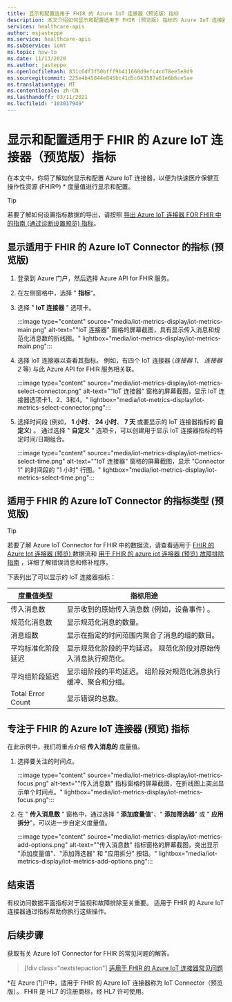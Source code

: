 ```yaml
---
title: 显示和配置适用于 FHIR 的 Azure IoT 连接器（预览版）指标
description: 本文介绍如何显示和配置适用于 FHIR (预览版) 指标的 Azure IoT 连接器。
services: healthcare-apis
author: msjasteppe
ms.service: healthcare-apis
ms.subservice: iomt
ms.topic: how-to
ms.date: 11/13/2020
ms.author: jasteppe
ms.openlocfilehash: 831c6df3f50bfff9b411660d9efc4cd78ee5e8d9
ms.sourcegitcommit: 225e4b45844e845bc41d5c043587a61e6b6ce5ae
ms.translationtype: MT
ms.contentlocale: zh-CN
ms.lasthandoff: 03/11/2021
ms.locfileid: "103017949"
---
```

# <a name="display-and-configure-azure-iot-connector-for-fhir-preview-metrics"></a>显示和配置适用于 FHIR 的 Azure IoT 连接器（预览版）指标 

在本文中，你将了解如何显示和配置 Azure IoT 连接器，以便为快速医疗保健互操作性资源 (FHIR&#174;) * 度量值进行显示和配置。

> [!TIP]
> 若要了解如何设置指标数据的导出，请按照 [导出 Azure IoT 连接器 FOR FHIR 中的指南 (通过诊断设置预览) 指标](iot-metrics-diagnostics-export.md)。

## <a name="display-metrics-for-azure-iot-connector-for-fhir-preview"></a>显示适用于 FHIR 的 Azure IoT Connector 的指标 (预览版) 

1. 登录到 Azure 门户，然后选择 Azure API for FHIR 服务。 

2. 在左侧窗格中，选择 " **指标**"。 

3. 选择 " **IoT 连接器** " 选项卡。

   :::image type="content" source="media/iot-metrics-display/iot-metrics-main.png" alt-text="&quot;IoT 连接器&quot; 窗格的屏幕截图，具有显示传入消息和规范化消息数的折线图。" lightbox="media/iot-metrics-display/iot-metrics-main.png"::: 

4. 选择 IoT 连接器以查看其指标。 例如，有四个 IoT 连接器 (*连接器 1*、 *连接器 2* 等) 与此 Azure API for FHIR 服务相关联。

   :::image type="content" source="media/iot-metrics-display/iot-metrics-select-connector.png" alt-text="&quot;IoT 连接器&quot; 窗格的屏幕截图，显示 IoT 连接器选项卡1、2、3和4。" lightbox="media/iot-metrics-display/iot-metrics-select-connector.png"::: 

5. 选择时间段 (例如， **1 小时**、 **24 小时**、 **7 天** 或要显示的 IoT 连接器指标的 **自定义**) 。 通过选择 " **自定义** " 选项卡，可以创建用于显示 IoT 连接器指标的特定时间/日期组合。

   :::image type="content" source="media/iot-metrics-display/iot-metrics-select-time.png" alt-text="&quot;IoT 连接器&quot; 窗格的屏幕截图，显示 &quot;Connector 1&quot; 的时间段的 &quot;1 小时&quot; 行图。" lightbox="media/iot-metrics-display/iot-metrics-select-time.png"::: 
 
## <a name="metric-types-for-azure-iot-connector-for-fhir-preview"></a>适用于 FHIR 的 Azure IoT Connector 的指标类型 (预览版)  

> [!TIP]
> 若要了解 Azure IoT Connector for FHIR 中的数据流，请查看适用于 [FHIR 的 Azure Iot 连接器 (预览) ](iot-data-flow.md) 数据流和 [用于 FHIR 的 azure iot 连接器 (预览) 故障排除指南](iot-troubleshoot-guide.md) ，详细了解错误消息和修补程序。

下表列出了可以显示的 IoT 连接器指标：

|度量值类型|指标用途| 
|-----------|--------------|
|传入消息数|显示收到的原始传入消息数 (例如，设备事件) 。|
|规范化消息数|显示规范化消息的数量。|
|消息组数|显示在指定的时间范围内聚合了消息的组的数目。|
|平均标准化阶段延迟|显示规范化阶段的平均延迟。 规范化阶段对原始传入消息执行规范化。|
|平均组阶段延迟|显示组阶段的平均延迟。 组阶段对规范化消息执行缓冲、聚合和分组。| 
|Total Error Count|显示错误的总数。| 

## <a name="focus-on-and-configure-azure-iot-connector-for-fhir-preview-metrics"></a>专注于 FHIR 的 Azure IoT 连接器 (预览) 指标

在此示例中，我们将重点介绍 **传入消息的** 度量值。

1. 选择要关注的时间点。

   :::image type="content" source="media/iot-metrics-display/iot-metrics-focus.png" alt-text="&quot;传入消息数&quot; 指标窗格的屏幕截图，在折线图上突出显示单个时间点。" lightbox="media/iot-metrics-display/iot-metrics-focus.png"::: 

2. 在 " **传入消息数** " 窗格中，通过选择 " **添加度量值**"、" **添加筛选器**" 或 " **应用拆分**"，可以进一步自定义度量值。 

   :::image type="content" source="media/iot-metrics-display/iot-metrics-add-options.png" alt-text="&quot;传入消息数&quot; 指标窗格的屏幕截图，突出显示 &quot;添加度量值&quot;、&quot;添加筛选器&quot; 和 &quot;应用拆分&quot; 按钮。" lightbox="media/iot-metrics-display/iot-metrics-add-options.png"::: 

## <a name="conclusion"></a>结束语 
有权访问数据平面指标对于监视和故障排除至关重要。 适用于 FHIR 的 Azure IoT 连接器通过指标帮助你执行这些操作。 

## <a name="next-steps"></a>后续步骤

获取有关 Azure IoT Connector for FHIR 的常见问题的解答。

>[!div class="nextstepaction"]
>[适用于 FHIR 的 Azure IoT 连接器常见问题](fhir-faq.md)

*在 Azure 门户中，适用于 FHIR 的 Azure IoT 连接器称为 IoT Connector（预览版）。 FHIR 是 HL7 的注册商标，经 HL7 许可使用。 
